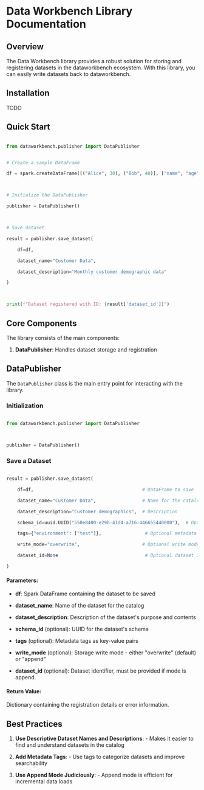 # Data Workbench Library Documentation



## Overview
The Data Workbench library provides a robust solution for storing and registering datasets in the dataworkbench ecosystem. With this library, you can easily write datasets back to dataworkbench.


## Installation
TODO

## Quick Start



```python

from dataworkbench.publisher import DataPublisher


# Create a sample DataFrame

df = spark.createDataFrame([("Alice", 30), ("Bob", 40)], ["name", "age"])



# Initialize the DataPublisher

publisher = DataPublisher()



# Save dataset

result = publisher.save_dataset(

    df=df,

    dataset_name="Customer Data",

    dataset_description="Monthly customer demographic data"

)



print(f"Dataset registered with ID: {result['dataset_id']}")

```



## Core Components



The library consists of the main components:



1. **DataPublisher**: Handles dataset storage and registration



## DataPublisher



The `DataPublisher` class is the main entry point for interacting with the library.



### Initialization



```python

from dataworkbench.publisher import DataPublisher



publisher = DataPublisher()

```



### Save a Dataset



```python

result = publisher.save_dataset(

    df=df,                                        # DataFrame to save

    dataset_name="Customer Data",                 # Name for the catalog

    dataset_description="Customer demographics",  # Description

    schema_id=uuid.UUID("550e8400-e29b-41d4-a716-446655440000"),  # Optional schema ID

    tags={"environment": ["test"]},                # Optional metadata tags

    write_mode="overwrite",                       # Optional write mode (overwrite/append), default overwrite

    dataset_id=None                                # Optional dataset ID

)

```



#### Parameters:

- **df**: Spark DataFrame containing the dataset to be saved

- **dataset_name**: Name of the dataset for the catalog

- **dataset_description**: Description of the dataset's purpose and contents

- **schema_id** (optional): UUID for the dataset's schema

- **tags** (optional): Metadata tags as key-value pairs

- **write_mode** (optional): Storage write mode - either "overwrite" (default) or "append"

- **dataset_id** (optional): Dataset identifier, must be provided if mode is append.



#### Return Value:

Dictionary containing the registration details or error information.


## Best Practices

1. **Use Descriptive Dataset Names and Descriptions**: - Makes it easier to find and understand datasets in the catalog

2. **Add Metadata Tags**: - Use tags to categorize datasets and improve searchability

3. **Use Append Mode Judiciously**: - Append mode is efficient for incremental data loads

